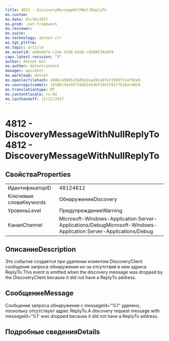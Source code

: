 ```yaml
---
title: 4812 - DiscoveryMessageWithNullReplyTo
ms.custom: 
ms.date: 03/30/2017
ms.prod: .net-framework
ms.reviewer: 
ms.suite: 
ms.technology: dotnet-clr
ms.tgt_pltfrm: 
ms.topic: article
ms.assetid: a40e6b7e-c2a6-4186-b1d6-c9560f24a959
caps.latest.revision: "3"
author: dotnet-bot
ms.author: dotnetcontent
manager: wpickett
ms.workload: dotnet
ms.openlocfilehash: e086c4560515b85d2ea291a8fb71999f13af92eb
ms.sourcegitcommit: 16186c34a957fdd52e5db7294f291f7530ac9d24
ms.translationtype: MT
ms.contentlocale: ru-RU
ms.lasthandoff: 12/22/2017
---
```

# <a name="4812---discoverymessagewithnullreplyto"></a><span data-ttu-id="2b9a0-102">4812 - DiscoveryMessageWithNullReplyTo</span><span class="sxs-lookup"><span data-stu-id="2b9a0-102">4812 - DiscoveryMessageWithNullReplyTo</span></span>
## <a name="properties"></a><span data-ttu-id="2b9a0-103">Свойства</span><span class="sxs-lookup"><span data-stu-id="2b9a0-103">Properties</span></span>  
  
|||  
|-|-|  
|<span data-ttu-id="2b9a0-104">Идентификатор</span><span class="sxs-lookup"><span data-stu-id="2b9a0-104">ID</span></span>|<span data-ttu-id="2b9a0-105">4812</span><span class="sxs-lookup"><span data-stu-id="2b9a0-105">4812</span></span>|  
|<span data-ttu-id="2b9a0-106">Ключевые слова</span><span class="sxs-lookup"><span data-stu-id="2b9a0-106">Keywords</span></span>|<span data-ttu-id="2b9a0-107">Обнаружение</span><span class="sxs-lookup"><span data-stu-id="2b9a0-107">Discovery</span></span>|  
|<span data-ttu-id="2b9a0-108">Уровень</span><span class="sxs-lookup"><span data-stu-id="2b9a0-108">Level</span></span>|<span data-ttu-id="2b9a0-109">Предупреждение</span><span class="sxs-lookup"><span data-stu-id="2b9a0-109">Warning</span></span>|  
|<span data-ttu-id="2b9a0-110">Канал</span><span class="sxs-lookup"><span data-stu-id="2b9a0-110">Channel</span></span>|<span data-ttu-id="2b9a0-111">Microsoft-Windows-Application Server-Applications/Debug</span><span class="sxs-lookup"><span data-stu-id="2b9a0-111">Microsoft-Windows-Application Server-Applications/Debug</span></span>|  
  
## <a name="description"></a><span data-ttu-id="2b9a0-112">Описание</span><span class="sxs-lookup"><span data-stu-id="2b9a0-112">Description</span></span>  
 <span data-ttu-id="2b9a0-113">Это событие создается при удалении клиентом DiscoveryClient сообщения запроса обнаружения из-за отсутствия в нем адреса ReplyTo.</span><span class="sxs-lookup"><span data-stu-id="2b9a0-113">This event is emitted when the discovery message was dropped by the DiscoveryClient because it did not have a ReplyTo address.</span></span>  
  
## <a name="message"></a><span data-ttu-id="2b9a0-114">Сообщение</span><span class="sxs-lookup"><span data-stu-id="2b9a0-114">Message</span></span>  
 <span data-ttu-id="2b9a0-115">Сообщение запроса обнаружения с messageId="%1" удалено, поскольку отсутствует адрес ReplyTo.</span><span class="sxs-lookup"><span data-stu-id="2b9a0-115">A discovery request message with messageId='%1' was dropped because it did not have a ReplyTo address.</span></span>  
  
## <a name="details"></a><span data-ttu-id="2b9a0-116">Подробные сведения</span><span class="sxs-lookup"><span data-stu-id="2b9a0-116">Details</span></span>
